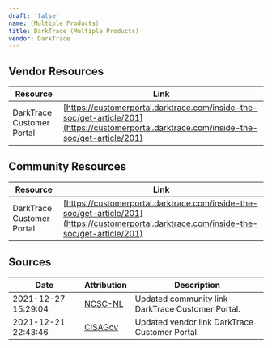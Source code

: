 ```yaml
---
draft: 'false'
name: (Multiple Products)
title: DarkTrace (Multiple Products)
vendor: DarkTrace
---
```


## Vendor Resources
| Resource | Link |
| --- | --- |
| DarkTrace Customer Portal | [https://customerportal.darktrace.com/inside-the-soc/get-article/201](https://customerportal.darktrace.com/inside-the-soc/get-article/201) |

## Community Resources
| Resource | Link |
| --- | --- |
| DarkTrace Customer Portal | [https://customerportal.darktrace.com/inside-the-soc/get-article/201](https://customerportal.darktrace.com/inside-the-soc/get-article/201) |


## Sources
| Date | Attribution | Description |
| --- | --- | --- |
| 2021-12-27 15:29:04 | [NCSC-NL](https://github.com/NCSC-NL/log4shell/blob/main/software/README.md) | Updated community link DarkTrace Customer Portal.  |
| 2021-12-21 22:43:46 | [CISAGov](https://raw.githubusercontent.com/cisagov/log4j-affected-db/develop/README.md) | Updated vendor link DarkTrace Customer Portal.  |
